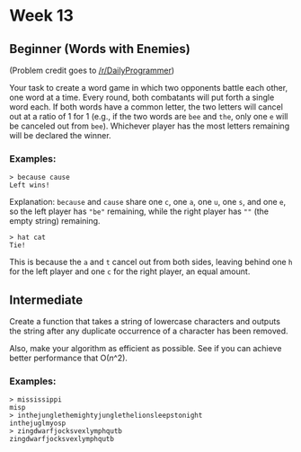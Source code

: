 # Week 13

## Beginner (Words with Enemies)

(Problem credit goes to [/r/DailyProgrammer](http://www.reddit.com/r/dailyprogrammer))

Your task to create a word game in which two opponents battle each other, one word at a time. Every round, both combatants will put forth a single word each. If both words have a common letter, the two letters will cancel out at a ratio of 1 for 1 (e.g., if the two words are `bee` and `the`, only one `e` will be canceled out from `bee`). Whichever player has the most letters remaining will be declared the winner.

### Examples:

```
> because cause
Left wins!
```

Explanation: `because` and `cause` share one `c`, one `a`, one `u`, one `s`, and one `e`, so the left player has `"be"` remaining, while the right player has `""` (the empty string) remaining.

```
> hat cat
Tie!
```

This is because the `a` and `t` cancel out from both sides, leaving behind one `h` for the left player and one `c` for the right player, an equal amount.

## Intermediate

Create a function that takes a string of lowercase characters and outputs the string after any duplicate occurrence of a character has been removed.

Also, make your algorithm as efficient as possible. See if you can achieve better performance that O(*n*^2).

### Examples:

```
> mississippi
misp
> inthejunglethemightyjunglethelionsleepstonight
inthejuglmyosp
> zingdwarfjocksvexlymphqutb
zingdwarfjocksvexlymphqutb
```